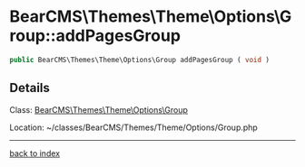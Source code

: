 # BearCMS\Themes\Theme\Options\Group::addPagesGroup

```php
public BearCMS\Themes\Theme\Options\Group addPagesGroup ( void )
```

## Details

Class: [BearCMS\Themes\Theme\Options\Group](bearcms.themes.theme.options.group.class.md)

Location: ~/classes/BearCMS/Themes/Theme/Options/Group.php

---

[back to index](index.md)

